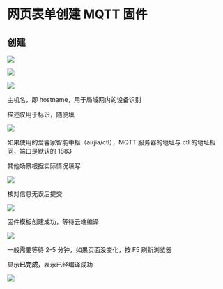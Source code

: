 # 网页表单创建 MQTT 固件

## 创建

![](https://ws1.sinaimg.cn/large/007fN5Xegy1fww2lrfcnaj30qm0f8q3f.jpg)

![](https://ws1.sinaimg.cn/large/007fN5Xegy1fww2nttyuyj30mo0e4mxs.jpg)

![](https://ws1.sinaimg.cn/large/007fN5Xegy1fww2o32id0j30l40bkaa9.jpg)

主机名，即 hostname，用于局域网内的设备识别

描述仅用于标识，随便填

![](https://ws1.sinaimg.cn/large/007fN5Xegy1fww2t1m1exj30vj0dadg5.jpg)

如果使用的爱睿家智能中枢（airjia/ctl），MQTT 服务器的地址与 ctl 的地址相同，端口是默认的 1883

其他场景根据实际情况填写

![](https://ws1.sinaimg.cn/large/007fN5Xegy1fww2wznn82j30tn0p1wf8.jpg)

核对信息无误后提交

![](https://ws1.sinaimg.cn/large/007fN5Xegy1fww4ajd4jjj30jm0fbmxf.jpg)

固件模板创建成功，等待云端编译

![](https://ws1.sinaimg.cn/large/007fN5Xegy1fww4awjtgpj311r0grdgu.jpg)



一般需要等待 2-5 分钟，如果页面没变化，按 F5 刷新浏览器

显示**已完成**，表示已经编译成功

![](https://ws1.sinaimg.cn/large/007fN5Xegy1fww4eac4ntj30w90dk3z4.jpg)

